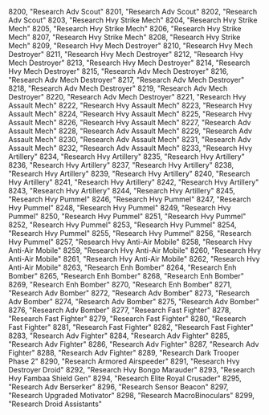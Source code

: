 ﻿8200, "Research Adv Scout"
8201, "Research Adv Scout"
8202, "Research Adv Scout"
8203, "Research Hvy Strike Mech"
8204, "Research Hvy Strike Mech"
8205, "Research Hvy Strike Mech"
8206, "Research Hvy Strike Mech"
8207, "Research Hvy Strike Mech"
8208, "Research Hvy Strike Mech"
8209, "Research Hvy Mech Destroyer"
8210, "Research Hvy Mech Destroyer"
8211, "Research Hvy Mech Destroyer"
8212, "Research Hvy Mech Destroyer"
8213, "Research Hvy Mech Destroyer"
8214, "Research Hvy Mech Destroyer"
8215, "Research Adv Mech Destroyer"
8216, "Research Adv Mech Destroyer"
8217, "Research Adv Mech Destroyer"
8218, "Research Adv Mech Destroyer"
8219, "Research Adv Mech Destroyer"
8220, "Research Adv Mech Destroyer"
8221, "Research Hvy Assault Mech"
8222, "Research Hvy Assault Mech"
8223, "Research Hvy Assault Mech"
8224, "Research Hvy Assault Mech"
8225, "Research Hvy Assault Mech"
8226, "Research Hvy Assault Mech"
8227, "Research Adv Assault Mech"
8228, "Research Adv Assault Mech"
8229, "Research Adv Assault Mech"
8230, "Research Adv Assault Mech"
8231, "Research Adv Assault Mech"
8232, "Research Adv Assault Mech"
8233, "Research Hvy Artillery"
8234, "Research Hvy Artillery"
8235, "Research Hvy Artillery"
8236, "Research Hvy Artillery"
8237, "Research Hvy Artillery"
8238, "Research Hvy Artillery"
8239, "Research Hvy Artillery"
8240, "Research Hvy Artillery"
8241, "Research Hvy Artillery"
8242, "Research Hvy Artillery"
8243, "Research Hvy Artillery"
8244, "Research Hvy Artillery"
8245, "Research Hvy Pummel"
8246, "Research Hvy Pummel"
8247, "Research Hvy Pummel"
8248, "Research Hvy Pummel"
8249, "Research Hvy Pummel"
8250, "Research Hvy Pummel"
8251, "Research Hvy Pummel"
8252, "Research Hvy Pummel"
8253, "Research Hvy Pummel"
8254, "Research Hvy Pummel"
8255, "Research Hvy Pummel"
8256, "Research Hvy Pummel"
8257, "Research Hvy Anti-Air Mobile"
8258, "Research Hvy Anti-Air Mobile"
8259, "Research Hvy Anti-Air Mobile"
8260, "Research Hvy Anti-Air Mobile"
8261, "Research Hvy Anti-Air Mobile"
8262, "Research Hvy Anti-Air Mobile"
8263, "Research Enh Bomber"
8264, "Research Enh Bomber"
8265, "Research Enh Bomber"
8268, "Research Enh Bomber"
8269, "Research Enh Bomber"
8270, "Research Enh Bomber"
8271, "Research Adv Bomber"
8272, "Research Adv Bomber"
8273, "Research Adv Bomber"
8274, "Research Adv Bomber"
8275, "Research Adv Bomber"
8276, "Research Adv Bomber"
8277, "Research Fast Fighter"
8278, "Research Fast Fighter"
8279, "Research Fast Fighter"
8280, "Research Fast Fighter"
8281, "Research Fast Fighter"
8282, "Research Fast Fighter"
8283, "Research Adv Fighter"
8284, "Research Adv Fighter"
8285, "Research Adv Fighter"
8286, "Research Adv Fighter"
8287, "Research Adv Fighter"
8288, "Research Adv Fighter"
8289, "Research Dark Trooper Phase 2"
8290, "Research Armored Airspeeder"
8291, "Research Hvy Destroyer Droid"
8292, "Research Hvy Bongo Marauder"
8293, "Research Hvy Fambaa Shield Gen"
8294, "Research Elite Royal Crusader"
8295, "Research Adv Berserker"
8296, "Research Sensor Beacon"
8297, "Research Upgraded Motivator"
8298, "Research MacroBinoculars"
8299, "Research Droid Assistants"
